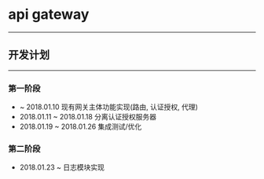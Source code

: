 # api gateway
----

## 开发计划
----

### 第一阶段
* ~ 2018.01.10 现有网关主体功能实现(路由, 认证授权, 代理) 
* 2018.01.11 ~ 2018.01.18 分离认证授权服务器 
* 2018.01.19 ~ 2018.01.26 集成测试/优化  

### 第二阶段
* 2018.01.23 ~ 日志模块实现
